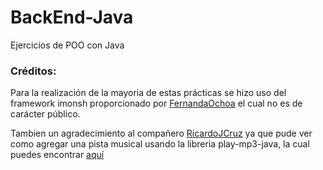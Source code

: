 # BackEnd-Java
Ejercicios de POO con Java
### Créditos:

Para la realización de la mayoria de estas prácticas se hizo uso del framework imonsh proporcionado por [FernandaOchoa](https://github.com/FernandaOchoa) el cual no es de carácter público.

Tambien un agradecimiento al compañero [RicardoJCruz](https://github.com/RicardoJCruz/) ya que pude ver como agregar una pista musical usando la libreria play-mp3-java, la cual puedes encontrar [aquí](https://github.com/manjurulhoque/play-mp3-java)
